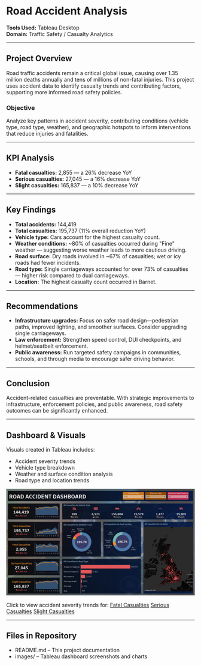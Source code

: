 # Road Accident Analysis

**Tools Used:** Tableau Desktop  
**Domain:** Traffic Safety / Casualty Analytics

---

## Project Overview  
Road traffic accidents remain a critical global issue, causing over 1.35 million deaths annually and tens of millions of non-fatal injuries. This project uses accident data to identify casualty trends and contributing factors, supporting more informed road safety policies.

### Objective  
Analyze key patterns in accident severity, contributing conditions (vehicle type, road type, weather), and geographic hotspots to inform interventions that reduce injuries and fatalities.

---

## KPI Analysis  
- **Fatal casualties:** 2,855 — a 26% decrease YoY  
- **Serious casualties:** 27,045 — a 16% decrease YoY  
- **Slight casualties:** 165,837 — a 10% decrease YoY  

---

## Key Findings  
- **Total accidents:** 144,419  
- **Total casualties:** 195,737 (11% overall reduction YoY)  
- **Vehicle type:** Cars account for the highest casualty count.  
- **Weather conditions:** ~80% of casualties occurred during "Fine" weather — suggesting worse weather leads to more cautious driving.  
- **Road surface:** Dry roads involved in ~67% of casualties; wet or icy roads had fewer incidents.  
- **Road type:** Single carriageways accounted for over 73% of casualties — higher risk compared to dual carriageways.  
- **Location:** The highest casualty count occurred in Barnet.

---

## Recommendations  
- **Infrastructure upgrades:** Focus on safer road design—pedestrian paths, improved lighting, and smoother surfaces. Consider upgrading single carriageways.  
- **Law enforcement:** Strengthen speed control, DUI checkpoints, and helmet/seatbelt enforcement.  
- **Public awareness:** Run targeted safety campaigns in communities, schools, and through media to encourage safer driving behavior.

---

## Conclusion  
Accident-related casualties are preventable. With strategic improvements to infrastructure, enforcement policies, and public awareness, road safety outcomes can be significantly enhanced.

---

## Dashboard & Visuals  
Visuals created in Tableau includes:  
- Accident severity trends  
- Vehicle type breakdown  
- Weather and surface condition analysis  
- Road type and location trends  

![Road Accident Dashboard](./image/All.png)

Click to view accident severity trends for: 
[Fatal Casualties](./image/All.png)
[Serious Casualties](./image/All.png)
[Slight Casualties](./image/All.png)

---

## Files in Repository  
- README.md – This project documentation  
- images/ – Tableau dashboard screenshots and charts
